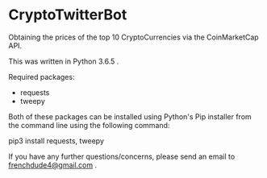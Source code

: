 # CryptoTwitterBot
Obtaining the prices of the top 10 CryptoCurrencies via the CoinMarketCap API.

This was written in Python 3.6.5 .

Required packages:

- requests
- tweepy

Both of these packages can be installed using Python's Pip installer from the command line using the following command:

pip3 install requests, tweepy

If you have any further questions/concerns, please send an email to frenchdude4@gmail.com .
